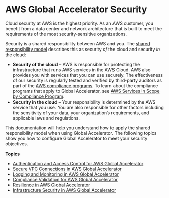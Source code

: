 # AWS Global Accelerator Security<a name="security"></a>

Cloud security at AWS is the highest priority\. As an AWS customer, you benefit from a data center and network architecture that is built to meet the requirements of the most security\-sensitive organizations\.

Security is a shared responsibility between AWS and you\. The [shared responsibility model](https://aws.amazon.com/compliance/shared-responsibility-model/) describes this as security *of* the cloud and security *in* the cloud:
+ **Security of the cloud** – AWS is responsible for protecting the infrastructure that runs AWS services in the AWS Cloud\. AWS also provides you with services that you can use securely\. The effectiveness of our security is regularly tested and verified by third\-party auditors as part of the [AWS compliance programs](https://aws.amazon.com/compliance/programs/)\. To learn about the compliance programs that apply to Global Accelerator, see [AWS Services in Scope by Compliance Program](https://aws.amazon.com/compliance/services-in-scope/)\.
+ **Security in the cloud** – Your responsibility is determined by the AWS service that you use\. You are also responsible for other factors including the sensitivity of your data, your organization’s requirements, and applicable laws and regulations\. 

This documentation will help you understand how to apply the shared responsibility model when using Global Accelerator\. The following topics show you how to configure Global Accelerator to meet your security objectives\. 

**Topics**
+ [Authentication and Access Control for AWS Global Accelerator](auth-and-access-control.md)
+ [Secure VPC Connections in AWS Global Accelerator](secure-vpc-connections.md)
+ [Logging and Monitoring in AWS Global Accelerator](logging-and-monitoring.md)
+ [Compliance Validation for AWS Global Accelerator](compliance-validation.md)
+ [Resilience in AWS Global Accelerator](disaster-recovery-resiliency.md)
+ [Infrastructure Security in AWS Global Accelerator](infrastructure-security.md)